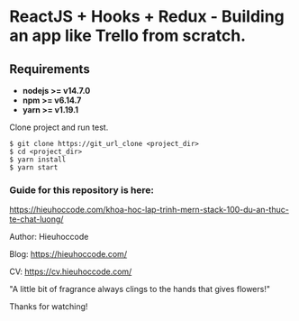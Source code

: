 # ReactJS + Hooks + Redux - Building an app like Trello from scratch.

## Requirements

* **nodejs >= v14.7.0**
* **npm >= v6.14.7**
* **yarn >= v1.19.1**

Clone project and run test.

```
$ git clone https://git_url_clone <project_dir>
$ cd <project_dir>
$ yarn install
$ yarn start
```

### Guide for this repository is here:

https://hieuhoccode.com/khoa-hoc-lap-trinh-mern-stack-100-du-an-thuc-te-chat-luong/

Author: Hieuhoccode

Blog: https://hieuhoccode.com/

CV: https://cv.hieuhoccode.com/

"A little bit of fragrance always clings to the hands that gives flowers!"

Thanks for watching!
